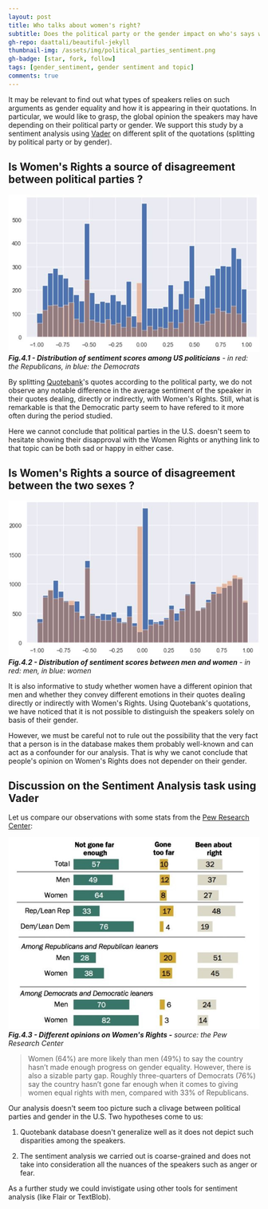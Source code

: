 ```yaml
---
layout: post
title: Who talks about women's right?
subtitle: Does the political party or the gender impact on who's says what?
gh-repo: daattali/beautiful-jekyll
thumbnail-img: /assets/img/political_parties_sentiment.png
gh-badge: [star, fork, follow]
tags: [gender_sentiment, gender sentiment and topic]
comments: true
---
```


It may be relevant to find out what types of speakers relies on such arguments as gender equality and how it is appearing in their quotations. In particular, we would like to grasp, the global opinion the speakers may have depending on their political party or gender. We support this study by a sentiment analysis using [Vader](https://pypi.org/project/vaderSentiment/) on different split of the quotations (splitting by political party or by gender).

## Is Women's Rights a source of disagreement between political parties ?

![split_political_party](https://raw.githubusercontent.com/unesmu/unesmu.github.io/master/assets/img/political_split.JPG)  
***Fig.4.1 - Distribution of sentiment scores among US politicians** - in red: the Republicans, in blue: the Democrats*

By splitting [Quotebank](https://quotebank.dlab.tools/)'s quotes according to the political party, we do not observe any notable difference in the average sentiment of the speaker in their quotes dealing, directly or indirectly, with Women's Rights.
Still, what is remarkable is that the Democratic party seem to have refered to it more often during the period studied.

Here we cannot conclude that political parties in the U.S. doesn't seem to hesitate showing their disapproval with the Women Rights or anything link to that topic can be both sad or happy in either case.

## Is Women's Rights a source of disagreement between the two sexes ?

![split_sex](https://raw.githubusercontent.com/unesmu/unesmu.github.io/master/assets/img/gender_split.JPG)  
***Fig.4.2 - Distribution of sentiment scores between men and women** - in red: men, in blue: women*

It is also informative to study whether women have a different opinion that men and whether they convey different emotions in their quotes dealing directly or indirectly with Women's Rights.
Using Quotebank's quotations, we have noticed that it is not possible to distinguish the speakers solely on basis of their gender.

However, we must be careful not to rule out the possibility that the very fact that a person is in the database makes them probably well-known and can act as a confounder for our analysis. That is why we canot conclude that people's opinion on Women's Rights does not depender on their gender.

## Discussion on the Sentiment Analysis task using Vader

Let us compare our observations with some stats from the [Pew Research Center](https://www.pewresearch.org/social-trends/2020/07/07/a-century-after-women-gained-the-right-to-vote-majority-of-americans-see-work-to-do-on-gender-equality/):

![clivage_political_gender](https://raw.githubusercontent.com/unesmu/unesmu.github.io/master/assets/img/clivage_political_gender.jpg)  
***Fig.4.3 - Different opinions on Women's Rights -** source: the Pew Research Center*

> Women (64%) are more likely than men (49%) to say the country hasn’t made enough progress on gender equality. However, there is also a sizable party gap. Roughly three-quarters of Democrats (76%) say the country hasn’t gone far enough when it comes to giving women equal rights with men, compared with 33% of Republicans.

Our analysis doesn't seem too picture such a clivage between political parties and gender in the U.S. Two hypotheses come to us:

1. Quotebank database doesn't generalize well as it does not depict such disparities among the speakers.

2. The sentiment analysis we carried out is coarse-grained and does not take into consideration all the nuances of the speakers such as anger or fear.

As a further study we could invistigate using other tools for sentiment analysis (like Flair or TextBlob).
